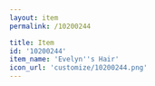 ```yaml
---
layout: item
permalink: /10200244

title: Item
id: '10200244'
item_name: 'Evelyn''s Hair'
icon_url: 'customize/10200244.png'
---
```

